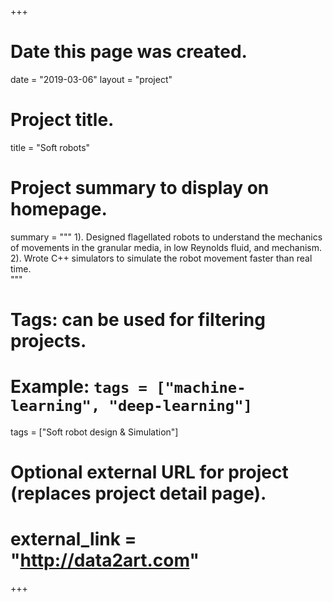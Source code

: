 +++
# Date this page was created.
date = "2019-03-06"
layout = "project"

# Project title.
title = "Soft robots"

# Project summary to display on homepage.
summary = """
1). Designed flagellated robots to understand the mechanics of movements in the granular media, in low Reynolds fluid, and mechanism.<br>
2). Wrote C++ simulators to simulate the robot movement faster than real time.<br>
"""

# Tags: can be used for filtering projects.
# Example: `tags = ["machine-learning", "deep-learning"]`
tags = ["Soft robot design & Simulation"]

# Optional external URL for project (replaces project detail page).
# external_link = "http://data2art.com"
+++
